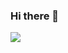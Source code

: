 ### Hi there 👋

<!--
**bh7cw/bh7cw** is a ✨ _special_ ✨ repository because its `README.md` (this file) appears on your GitHub profile.

Here are some ideas to get you started:

- 🔭 I’m currently working on ...
- 🌱 I’m currently learning ...
- 👯 I’m looking to collaborate on ...
- 🤔 I’m looking for help with ...
- 💬 Ask me about ...
- 📫 How to reach me: ...
- 😄 Pronouns: ...
- ⚡ Fun fact: ...

- 🔭 I’m interested in Linux, cloud, infrastructure.
- 🌱 I’m currently learning container, kubernetes.
- 👯 I’m looking to collaborate on open source projects.

[![Top Langs](https://github-readme-stats.vercel.app/api/top-langs/?username=bh7cw&langs_count=7&layout=compact&exclude_repo=INFO6105&hide=javascript,html,css)](https://github.com/bh7cw/github-readme-stats)

<img src="https://github-readme-stats.vercel.app/api?username=bh7cw&hide_title=true&count_private=true&show_icons=true&theme=flag-india&hide=stars,issues">
-->

<img src="https://github-readme-stats.vercel.app/api/wakatime?username=bh7cw&theme=flag-india&hide_title=true&v=2">
